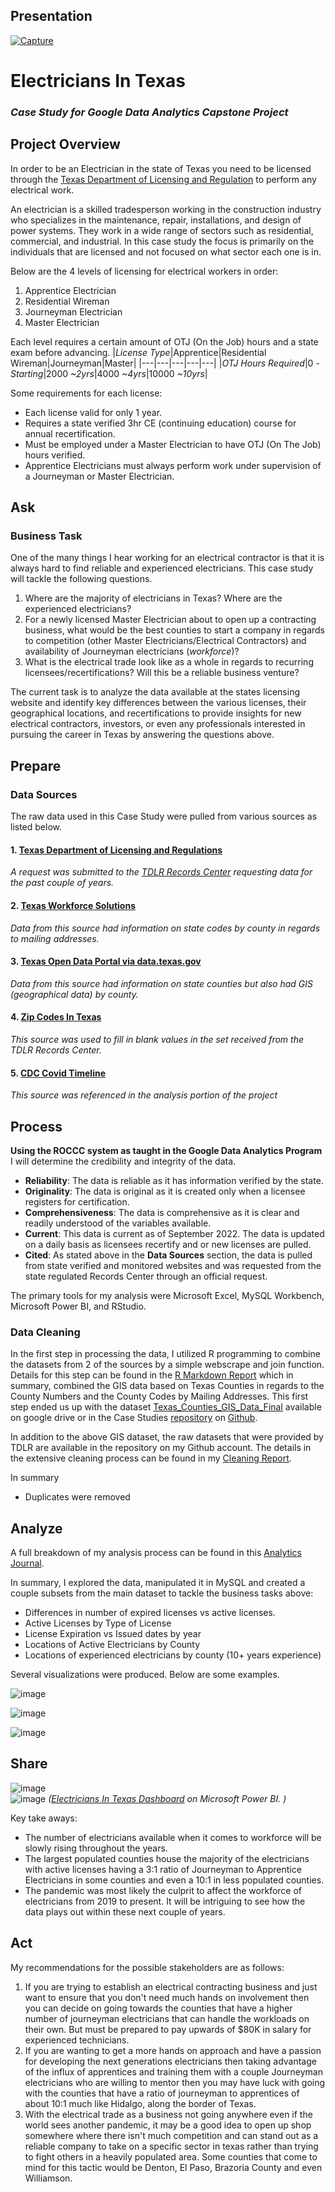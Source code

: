 ## Presentation
[![Capture](https://user-images.githubusercontent.com/100551357/195494843-2fe6cdc0-f926-4f2a-a002-45f9f1eb676f.JPG)](https://youtu.be/eDojueO4rj0)


# Electricians In Texas
### *Case Study for Google Data Analytics Capstone Project*

## Project Overview
In order to be an Electrician in the state of Texas you need to be licensed through the [Texas Department of Licensing and Regulation](https://www.tdlr.texas.gov/) to perform any electrical work. 

An electrician is a skilled tradesperson working in the construction industry who specializes in the maintenance, repair, installations, and design of power systems. They work in a wide range of sectors such as residential, commercial, and industrial. In this case study the focus is primarily on the individuals that are licensed and not focused on what sector each one is in. 

Below are the 4 levels of licensing for electrical workers in order:
1. Apprentice Electrician
2. Residential Wireman
3. Journeyman Electrician
4. Master Electrician

Each level requires a certain amount of OTJ (On the Job) hours and a state exam before advancing. 
|*License Type*|Apprentice|Residential Wireman|Journeyman|Master|
|---|---|---|---|---|
|*OTJ Hours Required*|0 *-Starting*|2000 *~2yrs*|4000 *~4yrs*|10000 *~10yrs*|

Some requirements for each license:
* Each license valid for only 1 year.
* Requires a state verified 3hr CE (continuing education) course for annual recertification.
* Must be employed under a Master Electrician to have OTJ (On The Job) hours verified. 
* Apprentice Electricians must always perform work under supervision of a Journeyman or Master Electrician. 

## **Ask**
### Business Task


One of the many things I hear working for an electrical contractor is that it is always hard to find reliable and experienced electricians. This case study will tackle the following questions.  
1. Where are the majority of electricians in Texas? Where are the experienced electricians?
2. For a newly licensed Master Electrician about to open up a contracting business, what would be the best counties to start a company in regards to competition (other Master Electricians/Electrical Contractors) and availability of Journeyman electricians (*workforce*)? 
3. What is the electrical trade look like as a whole in regards to recurring licensees/recertifications? Will this be a reliable business venture?

The current task is to analyze the data available at the states licensing website and identify key differences between the various licenses, their geographical locations, and recertifications to provide insights for new electrical contractors, investors, or even any professionals interested in pursuing the career in Texas by answering the questions above. 

## **Prepare**
### Data Sources

The raw data used in this Case Study were pulled from various sources as listed below. 
#### 1. [Texas Department of Licensing and Regulations](https://www.tdlr.texas.gov/LicenseSearch/licfile.asp)
*A request was submitted to the [TDLR Records Center](https://tdlr.govqa.us/WEBAPP/_rs/(S(4irhw5jw0tlwkpgiatupuotf))/SupportHome.aspx) requesting data for the past couple of years.*
#### 2. [Texas Workforce Solutions](https://www.twc.texas.gov/tax-county-codes#countyCodesForEmployersQuarterlyReport) 
*Data from this source had information on state codes by county in regards to mailing addresses.*
#### 3. [Texas Open Data Portal via data.texas.gov](https://data.texas.gov/widgets/ups3-9e8m?mobile_redirect=true)
*Data from this source had information on state counties but also had GIS (geographical data) by county.*
#### 4. [Zip Codes In Texas](https://www.unitedstateszipcodes.org/tx/#zips-list)
*This source was used to fill in blank values in the set received from the TDLR Records Center.*
#### 5. [CDC Covid Timeline](https://www.cdc.gov/museum/timeline/covid19.html#:~:text=January%2010%2C%202020,-nCoV)
*This source was referenced in the analysis portion of the project*
## **Process** 
  
**Using the ROCCC system as taught in the Google Data Analytics Program** I will determine the credibility and integrity of the data. 
* **Reliability**: The data is reliable as it has information verified by the state. 
* **Originality**: The data is original as it is created only when a licensee registers for certification.
* **Comprehensiveness**: The data is comprehensive as it is clear and readily understood of the variables available.
* **Current**: This data is current as of September 2022. The data is updated on a daily basis as licensees recertify and or new licenses are pulled. 
* **Cited**: As stated above in the **Data Sources** section, the data is pulled from state verified and monitored websites and was requested from the state regulated Records Center through an official request.  

The primary tools for my analysis were Microsoft Excel, MySQL Workbench, Microsoft Power BI, and RStudio.

### Data Cleaning

In the first step in processing the data, I utilized R programming to combine the datasets from 2 of the sources by a simple webscrape and join function. Details for this step can be found in the [R Markdown Report](https://texascountiesgisdata.netlify.app/) which in summary, combined the GIS data based on Texas Counties in regards to the County Numbers and the County Codes by Mailing Addresses. This first step ended us up with the dataset [Texas_Counties_GIS_Data_Final](https://docs.google.com/spreadsheets/d/14tZoSZokVC5MiGU60GWdX7WksUEG2_XwlfRmhH_cgo8/edit#gid=1495227071) available on google drive or in the Case Studies [repository](https://github.com/ItsMundo/Texas_GIS_Data_By_Counties) on [Github](https://github.com/).

In addition to the above GIS dataset, the raw datasets that were provided by TDLR are available in the repository on my Github account. The details in the extensive cleaning process can be found in my [Cleaning Report](https://github.com/ItsMundo/Electricians_In_Texas/blob/main/CleaningReport.md).

In summary

- Duplicates were removed 
  
## **Analyze**
  
A full breakdown of my analysis process can be found in this [Analytics Journal](https://github.com/ItsMundo/Electricians_In_Texas/blob/main/Analytics%20Journal.md).  
  
In summary, I explored the data, manipulated it in MySQL and created a couple subsets from the main dataset to tackle the business tasks above:
* Differences in number of expired licenses vs active licenses. 
* Active Licenses by Type of License
* License Expiration vs Issued dates by year
* Locations of Active Electricians by County
* Locations of experienced electricians by county (10+ years experience)
  
Several visualizations were produced. Below are some examples.  
  
![image](https://raw.githubusercontent.com/ItsMundo/Electricians_In_Texas/main/Images/TotalExpiredvsIssued.PNG?token=GHSAT0AAAAAABZW3QAJI4JARXUK5JXJWJFCY2CPRLQ)  
  
![image](https://raw.githubusercontent.com/ItsMundo/Electricians_In_Texas/main/Images/ActiveElectriciansDonut.PNG?token=GHSAT0AAAAAABZW3QAIH3JMU2MU7FQZ7MLOY2CPSRA)  
  
![image](https://raw.githubusercontent.com/ItsMundo/Electricians_In_Texas/main/Images/Top10CountiesByLicenseType.PNG?token=GHSAT0AAAAAABZW3QAJ7FAYFAIYAIMDNDYKY2CPTQQ)


## **Share**
![image](https://raw.githubusercontent.com/ItsMundo/Electricians_In_Texas/main/Images/EITDashboard1.PNG?token=GHSAT0AAAAAABZW3QAJELXTXKZRG3RXT342Y2CPUEA)  
![image](https://raw.githubusercontent.com/ItsMundo/Electricians_In_Texas/main/Images/EITDashboard2.PNG?token=GHSAT0AAAAAABZW3QAJUSFHSKCDMZDI4U5KY2CPU3A) 
*([Electricians In Texas Dashboard](https://app.powerbi.com/view?r=eyJrIjoiMmM2MWNkODQtMDhkNi00YWJjLTkxNzctYmM4YmJlNzRhMTMxIiwidCI6ImY4NWQ0YzRjLTRlZDktNDM3Yi04ZGE2LWQ2YjFkMzYxZTM2NiJ9
) on Microsoft Power BI. )*  
  
Key take aways: 
* The number of electricians available when it comes to workforce will be slowly rising throughout the years. 
* The largest populated counties house the majority of the electricians with active licenses having a 3:1 ratio of Journeyman to Apprentice Electricians in some counties and even a 10:1 in less populated counties. 
* The pandemic was most likely the culprit to affect the workforce of electricians from 2019 to present. It will be intriguing to see how the data plays out within these next couple of years. 
  
  

## **Act**
My recommendations for the possible stakeholders are as follows:
1. If you are trying to establish an electrical contracting business and just want to ensure that you don't need much hands on involvement then you can decide on going towards the counties that have a higher number of journeyman electricians that can handle the workloads on their own. But must be prepared to pay upwards of $80K in salary for experienced technicians. 
2. If you are wanting to get a more hands on approach and have a passion for developing the next generations electricians then taking advantage of the influx of apprentices and training them with a couple Journeyman electricians who are willing to mentor then you may have luck with going with the counties that have a ratio of journeyman to apprentices of about  10:1 much like Hidalgo, along the border of Texas. 
3. With the electrical trade as a business not going anywhere even if the world sees another pandemic, it may be a good idea to open up shop somewhere where there isn't much competition and can stand out as a reliable company to take on a specific sector in texas rather than trying to fight others in a heavily populated area. Some counties that come to mind for this tactic would be Denton, El Paso, Brazoria County and even Williamson. 
